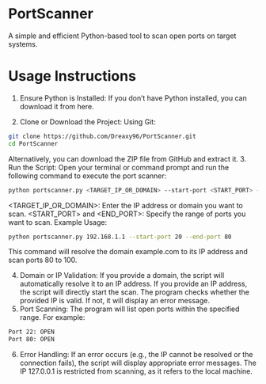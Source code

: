 # PortScanner
A simple and efficient Python-based tool to scan open ports on target systems.





# Usage Instructions
1. Ensure Python is Installed:
If you don’t have Python installed, you can download it from here.

2. Clone or Download the Project:
Using Git:
```bash
git clone https://github.com/Dreaxy96/PortScanner.git
cd PortScanner
```
Alternatively, you can download the ZIP file from GitHub and extract it.
3. Run the Script:
Open your terminal or command prompt and run the following command to execute the port scanner:
```bash
python portscanner.py <TARGET_IP_OR_DOMAIN> --start-port <START_PORT> --end-port <END_PORT>
```
<TARGET_IP_OR_DOMAIN>: Enter the IP address or domain you want to scan.
<START_PORT> and <END_PORT>: Specify the range of ports you want to scan.
Example Usage:
```bash
python portscanner.py 192.168.1.1 --start-port 20 --end-port 80
```
This command will resolve the domain example.com to its IP address and scan ports 80 to 100.

4. Domain or IP Validation:
If you provide a domain, the script will automatically resolve it to an IP address.
If you provide an IP address, the script will directly start the scan.
The program checks whether the provided IP is valid. If not, it will display an error message.
5. Port Scanning:
The program will list open ports within the specified range. For example:
```bash
Port 22: OPEN
Port 80: OPEN
```
6. Error Handling:
If an error occurs (e.g., the IP cannot be resolved or the connection fails), the script will display appropriate error messages.
The IP 127.0.0.1 is restricted from scanning, as it refers to the local machine.


